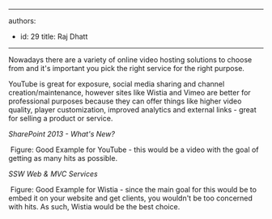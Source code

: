 

---
authors:
  - id: 29
    title: Raj Dhatt
---




<span class='intro'> <p>Nowadays there are a variety of online video hosting solutions to choose from and it's important you pick the right service for the right purpose.</p> </span>

<p>YouTube is great for exposure, social media sharing and channel creation/maintenance, however sites like Wistia and Vimeo are better for professional purposes because they can offer things like higher video quality, player customization, improved analytics and external links - great for selling a product or service.</p><p><span class="ssw-rteStyle-CodeArea"><em>SharePoint 2013 - What's New?</em></span></p><p><span class="ssw-rteStyle-FigureBad">&#160;Figure&#58; Good Example for YouTube - this would be a video with the goal of getting as many hits as possible.</span></p><p><em class="ssw-rteStyle-CodeArea">SSW Web &amp; MVC Services</em></p><p><em></em><span class="ssw-rteStyle-FigureGood">&#160;Figure&#58; Good Example for Wistia - since the main goal for this would be to embed it on your website and&#160;get clients, you wouldn't be too concerned with hits. As such, Wistia would be the best choice.</span></p>


